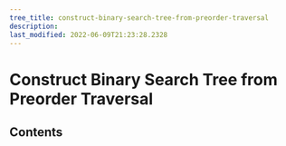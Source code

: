 ```yaml
---
tree_title: construct-binary-search-tree-from-preorder-traversal
description: 
last_modified: 2022-06-09T21:23:28.2328
---
```


# Construct Binary Search Tree from Preorder Traversal

## Contents
